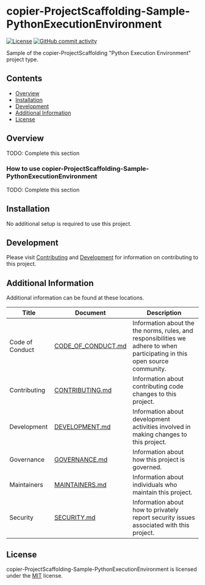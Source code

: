 # copier-ProjectScaffolding-Sample-PythonExecutionEnvironment

<!-- BEGIN: Exclude Package -->
<!-- [BEGIN] Badges -->
[![License](https://img.shields.io/github/license/gt-sse-center/copier-ProjectScaffolding-Sample-PythonExecutionEnvironment?color=dark-green)](https://github.com/gt-sse-center/copier-ProjectScaffolding-Sample-PythonExecutionEnvironment/blob/master/LICENSE.txt)
[![GitHub commit activity](https://img.shields.io/github/commit-activity/y/gt-sse-center/copier-ProjectScaffolding-Sample-PythonExecutionEnvironment?color=dark-green)](https://github.com/gt-sse-center/copier-ProjectScaffolding-Sample-PythonExecutionEnvironment/commits/main/)
<!-- [END] Badges -->
<!-- END: Exclude Package -->

Sample of the copier-ProjectScaffolding "Python Execution Environment" project type.

<!-- BEGIN: Exclude Package -->
## Contents
- [Overview](#overview)
- [Installation](#installation)
- [Development](#development)
- [Additional Information](#additional-information)
- [License](#license)
<!-- END: Exclude Package -->

## Overview
TODO: Complete this section

### How to use copier-ProjectScaffolding-Sample-PythonExecutionEnvironment
TODO: Complete this section

<!-- BEGIN: Exclude Package -->
## Installation
<!-- [BEGIN] Installation -->
No additional setup is required to use this project.
<!-- [END] Installation -->

## Development
<!-- [BEGIN] Development -->
Please visit [Contributing](https://github.com/gt-sse-center/copier-ProjectScaffolding-Sample-PythonExecutionEnvironment/blob/main/CONTRIBUTING.md) and [Development](https://github.com/gt-sse-center/copier-ProjectScaffolding-Sample-PythonExecutionEnvironment/blob/main/DEVELOPMENT.md) for information on contributing to this project.<!-- [END] Development -->

<!-- END: Exclude Package -->

## Additional Information
Additional information can be found at these locations.

<!-- [BEGIN] Additional Information -->
| Title | Document | Description |
| --- | --- | --- |
| Code of Conduct | [CODE_OF_CONDUCT.md](https://github.com/gt-sse-center/copier-ProjectScaffolding-Sample-PythonExecutionEnvironment/blob/main/CODE_OF_CONDUCT.md) | Information about the the norms, rules, and responsibilities we adhere to when participating in this open source community. |
| Contributing | [CONTRIBUTING.md](https://github.com/gt-sse-center/copier-ProjectScaffolding-Sample-PythonExecutionEnvironment/blob/main/CONTRIBUTING.md) | Information about contributing code changes to this project. |
| Development | [DEVELOPMENT.md](https://github.com/gt-sse-center/copier-ProjectScaffolding-Sample-PythonExecutionEnvironment/blob/main/DEVELOPMENT.md) | Information about development activities involved in making changes to this project. |
| Governance | [GOVERNANCE.md](https://github.com/gt-sse-center/copier-ProjectScaffolding-Sample-PythonExecutionEnvironment/blob/main/GOVERNANCE.md) | Information about how this project is governed. |
| Maintainers | [MAINTAINERS.md](https://github.com/gt-sse-center/copier-ProjectScaffolding-Sample-PythonExecutionEnvironment/blob/main/MAINTAINERS.md) | Information about individuals who maintain this project. |
| Security | [SECURITY.md](https://github.com/gt-sse-center/copier-ProjectScaffolding-Sample-PythonExecutionEnvironment/blob/main/SECURITY.md) | Information about how to privately report security issues associated with this project. |
<!-- [END] Additional Information -->

## License

copier-ProjectScaffolding-Sample-PythonExecutionEnvironment is licensed under the <a href="https://choosealicense.com/licenses/mit/" target="_blank">MIT</a> license.
